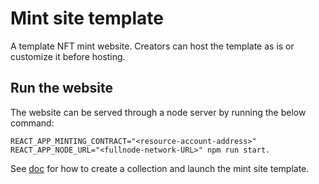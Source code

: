 # Mint site template

A template NFT mint website. Creators can host the template as is or customize it before hosting.

## Run the website

The website can be served through a node server by running the below command:

```
REACT_APP_MINTING_CONTRACT="<resource-account-address>" REACT_APP_NODE_URL="<fullnode-network-URL>" npm run start.
```

See [doc](https://aptos.dev/concepts/coin-and-token/nft-minting-tool/) for how to create a collection and launch the mint site template.

